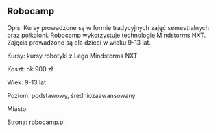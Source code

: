 ## Robocamp

Opis: Kursy prowadzone są w formie tradycyjnych zajęć semestralnych oraz półkoloni. Robocamp wykorzystuje technologię Mindstorms NXT. Zajęcia prowadzone są dla dzieci w wieku 9-13 lat.

Kursy: kursy robotyki z Lego Mindstorms NXT

Koszt: ok 900 zł

Wiek: 9-13 lat

Poziom: podstawowy, średniozaawansowany
 
Miasto:
 
Strona: robocamp.pl


